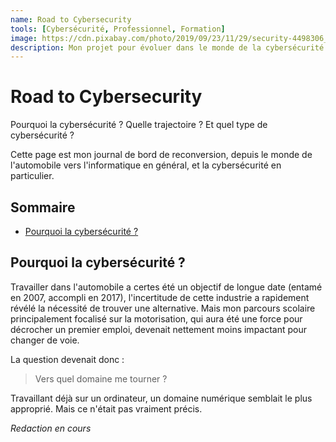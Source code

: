 ```yaml
---
name: Road to Cybersecurity
tools: [Cybersécurité, Professionnel, Formation]
image: https://cdn.pixabay.com/photo/2019/09/23/11/29/security-4498306_960_720.jpg
description: Mon projet pour évoluer dans le monde de la cybersécurité
---
```

# Road to Cybersecurity <!-- omit in toc -->

Pourquoi la cybersécurité ? Quelle trajectoire ? Et quel type de cybersécurité ?

Cette page est mon journal de bord de reconversion, depuis le monde de l'automobile vers l'informatique en général, et la cybersécurité en particulier.

## Sommaire <!-- omit in toc -->

* [Pourquoi la cybersécurité ?](#pourquoi-la-cybersécurité-)

## Pourquoi la cybersécurité ?

Travailler dans l'automobile a certes été un objectif de longue date (entamé en 2007, accompli en 2017), l'incertitude de cette industrie a rapidement révélé la nécessité de trouver une alternative. Mais mon parcours scolaire principalement focalisé sur la motorisation, qui aura été une force pour décrocher un premier emploi, devenait nettement moins impactant pour changer de voie.

La question devenait donc :

>Vers quel domaine me tourner ?

Travaillant déjà sur un ordinateur, un domaine numérique semblait le plus approprié. Mais ce n'était pas vraiment précis.

<div class="text-center">
    <i class="fa-solid fa-1xl text-info">Redaction en cours</i><br />
    <i class="fa-solid fa-spinner fa-spin-pulse fa-2xl text-info mt-3"></i>
</div>
